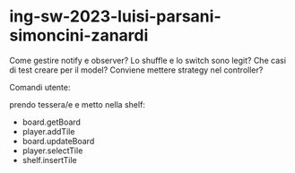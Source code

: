 # ing-sw-2023-luisi-parsani-simoncini-zanardi

Come gestire notify e observer?
Lo shuffle e lo switch sono legit?
Che casi di test creare per il model?
Conviene mettere strategy nel controller?



Comandi utente: 

prendo tessera/e e metto nella shelf:
- board.getBoard
- player.addTile
- board.updateBoard
- player.selectTile
- shelf.insertTile
